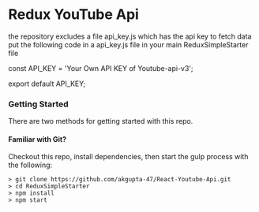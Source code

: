 # Redux YouTube Api

the repository excludes a file api_key.js which has the api key to fetch data
put the following code in a api_key.js file in your main ReduxSimpleStarter file

const API_KEY = 'Your Own API KEY of Youtube-api-v3';

export default API_KEY;

### Getting Started

There are two methods for getting started with this repo.

#### Familiar with Git?

Checkout this repo, install dependencies, then start the gulp process with the following:

```
> git clone https://github.com/akgupta-47/React-Youtube-Api.git
> cd ReduxSimpleStarter
> npm install
> npm start
```
